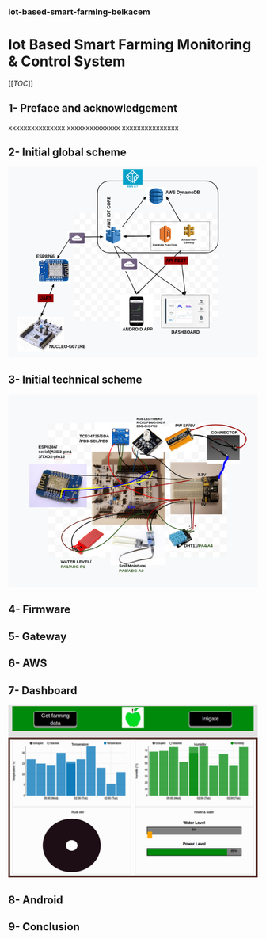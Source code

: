 ### iot-based-smart-farming-belkacem

# Iot Based Smart Farming  Monitoring & Control System

[[_TOC_]]

## 1- Preface and acknowledgement

xxxxxxxxxxxxxxx
xxxxxxxxxxxxxx
xxxxxxxxxxxxxxx

## 2- Initial global scheme
![Semantic description of image](/images/initial-global-scheme.png "Initial global scheme")

## 3- Initial technical scheme
![Semantic description of image](/images/initial-wiring-scheme.png "Initial wiring scheme")


## 4- Firmware

## 5- Gateway

## 6- AWS

## 7- Dashboard
![Semantic description of image](/images/dashboard.png "Initial wiring scheme")

## 8- Android

## 9- Conclusion


